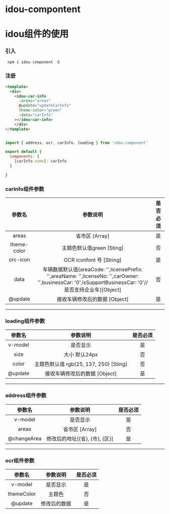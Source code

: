 # idou-compontent

# idou组件的使用

### 引入
``` javascript
 npm i idou-component -S 
```

### 注册

``` html
<template>
  <div>
    <idou-car-info 
      :areas="areas"
      @update="updateCarInfo"
      theme-color="green"
      :data="carInfo"
    ></idou-car-info>
    </div>
</template>
```
``` javascript

import { address, ocr, carInfo, loading } from 'idou-component'

export default {
  components: {
    [carInfo.name]: carInfo
  }

}

```
### carInfo组件参数
|参数名|参数说明|是否必须|
|:---:|:---:|:---:|
|areas|省市区 [Array]|是|
|theme-color|主题色默认值green [Sting]|否|
|orc-icon|OCR iconfont 号 [String]|是|
|data|车辆数据默认值{areaCode: '',licensePrefix: '',areaName: '',licenseNo: '',carOwner: '',businessCar: '0',isSupportBusinessCar: '0'//是否支持企业车}[Object]|否|
|@update|接收车辆修改后的数据 [Object]|是|


-------

### loading组件参数
|参数名|参数说明|是否必须|
|:---:|:---:|:---:|
|v-model|是否显示|是|
|size| 大小 默认24px|否|
|color|主题色默认值 rgb(25, 137, 250) [Sting]|否|
|@update|接收车辆修改后的数据 [Object]|是|


-------

### address组件参数
|参数名|参数说明|是否必须|
|:---:|:---:|:---:|
|v-model|是否显示|是|
|areas| 省市区 [Array]|否|
|@changeArea|修改后的地址[{省}, {市}, {区}]|是|

-------

### ocr组件参数
|参数名|参数说明|是否必须|
|:---:|:---:|:---:|
|v-model|是否显示|是|
|themeColor| 主题色 |否|
|@update|修改后的数据|是|